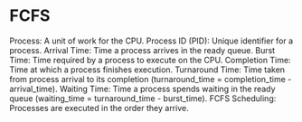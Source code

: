 # FCFS
Process: A unit of work for the CPU. Process ID (PID): Unique identifier for a process. Arrival Time: Time a process arrives in the ready queue. Burst Time: Time required by a process to execute on the CPU. Completion Time: Time at which a process finishes execution. Turnaround Time: Time taken from process arrival to its completion (turnaround_time = completion_time - arrival_time). Waiting Time: Time a process spends waiting in the ready queue (waiting_time = turnaround_time - burst_time). FCFS Scheduling: Processes are executed in the order they arrive.

